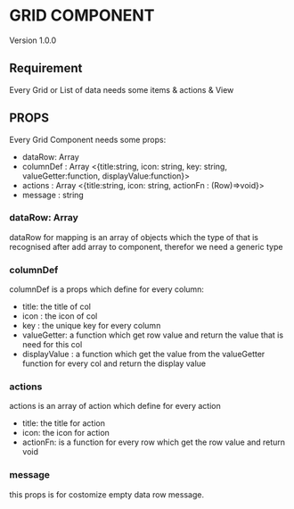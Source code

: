   # GRID COMPONENT
   Version 1.0.0

  ## Requirement
  Every Grid or List of data needs some items & actions & View

  ## PROPS
  Every Grid Component needs some props:  
  - dataRow: Array<T>
  - columnDef : Array <{title:string, icon: string, key: string, valueGetter:function, displayValue:function}>
  - actions : Array <{title:string, icon: string, actionFn : (Row)=>void}>
  -  message : string
  
  ### dataRow: Array<T>
  dataRow for mapping is an array of objects which the type of that is recognised after add array to component, therefor we need  a generic type

  ### columnDef 
  columnDef is a props which define for every column:
  - title: the title of col
  - icon : the icon of col
  - key : the unique key for every column
  - valueGetter: a function which get row value and return the value that is need for this col
  - displayValue : a function which get the value from the valueGetter function for every col and return the display value

  ### actions 
  actions is an array of action which define for every action
  - title: the title for action
  - icon: the icon for action
  - actionFn: is a function for every row which get the row value and return void

  ### message
  this props is for costomize empty data row message.
